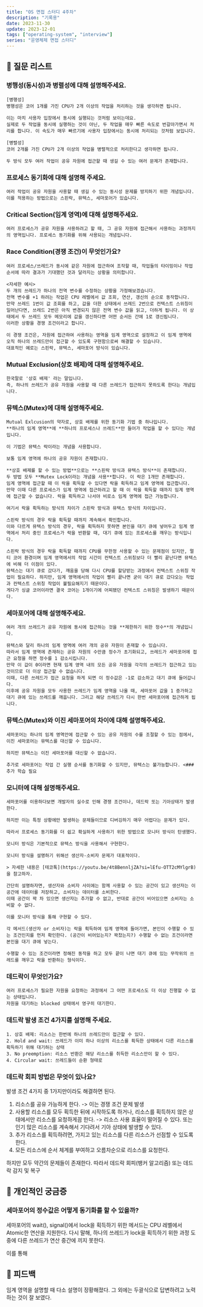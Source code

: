 ```yaml
---
title: "OS 면접 스터디 4주차"
description: "기록용"
date: 2023-11-30
update: 2023-12-01
tags: ["operating-system", "interview"]
series: "운영체제 면접 스터디"
---
```


## 📝 질문 리스트

### 병행성(동시성)과 병렬성에 대해 설명해주세요.

```
[병행성]
병행성은 코어 1개를 가진 CPU가 2개 이상의 작업을 처리하는 것을 생각하면 됩니다.

이는 마치 사용자 입장에서 동시에 실행되는 것처럼 보이는데요.
실제로 두 작업을 동시에 실행하는 것이 아닌, 두 작업을 매우 빠른 속도로 번갈아가면서 처리를 합니다. 이 속도가 매우 빠르기에 사용자 입장에서는 동시에 처리되는 것처럼 보입니다.

[병렬성]
코어 2개를 가진 CPU가 2개 이상의 작업을 병렬적으로 처리한다고 생각하면 됩니다.

두 방식 모두 여러 작업이 공유 자원에 접근할 때 생길 수 있는 여러 문제가 존재합니다.
```

### 프로세스 동기화에 대해 설명해 주세요.

```
여러 작업이 공유 자원을 사용할 때 생길 수 있는 동시성 문제를 방지하기 위한 개념입니다.
이를 적용하는 방법으로는 스핀락, 뮤텍스, 세마포어가 있습니다.
```

### Critical Section(임계 영역)에 대해 설명해주세요.

```
여러 프로세스가 공유 자원을 사용하려고 할 때, 그 공유 자원에 접근해서 사용하는 과정까지의 영역입니다. 프로세스 동기화를 위해 사용되는 개념입니다.
```

### Race Condition(경쟁 조건)이 무엇인가요?

```
여러 프로세스/쓰레드가 동시에 같은 자원에 접근하여 조작할 때, 작업들의 타이밍이나 작업 순서에 따라 결과가 기대했던 것과 달라지는 상황을 의미합니다.

<자세한 예시>
두 개의 쓰레드가 하나의 전역 변수를 수정하는 상황을 가정해보겠습니다.
전역 변수를 +1 하려는 작업은 CPU 레벨에서 값 조회, 연산, 갱신의 순으로 동작합니다.
만약 쓰레드 1번이 값 조회를 하고, 값을 더한 상태에서 쓰레드 2번으로 컨텍스트 스위칭이 일어난다면, 쓰레드 2번은 아직 변경되지 않은 전역 변수 값을 읽고, 더하게 됩니다. 이 상태에서 두 쓰레드 모두 메모리에 값을 갱신하다면 어떤 순서든 간에 1로 갱신됩니다.
이러한 상황을 경쟁 조건이라고 합니다.

이 경쟁 조건은, 자원에 접근하여 사용하는 영역을 임계 영역으로 설정하고 이 임계 영역에 오직 하나의 쓰레드만이 접근할 수 있도록 구현함으로써 해결할 수 있습니다.
대표적인 예로는 스핀락, 뮤텍스, 세마포어 방식이 있습니다.
```

### Mutual Exclusion(상호 배제)에 대해 설명해주세요.

```
한국말로 '상호 배제' 라는 말입니다.
즉, 하나의 쓰레드가 공유 자원을 사용할 때 다른 쓰레드가 접근하지 못하도록 한다는 개념입니다.
```

### 뮤텍스(Mutex)에 대해 설명해주세요.

```
Mutual Exlcusion의 약자로, 상호 배제를 위한 동기화 기법 중 하나입니다.
**하나의 임계 영역**에 **하나의 프로세스나 쓰레드**만 들어가 작업을 할 수 있다는 개념입니다.

이 기법은 뮤텍스 락이라는 개념을 사용합니다.

보통 임계 영역에 하나의 공유 자원이 존재합니다.

**상호 배제를 할 수 있는 방법**으로는 **스핀락 방식과 뮤텍스 방식**이 존재합니다.
두 방법 모두 **Mutex Lock이라는 개념을 사용**합니다. 이 락은 1개만 존재합니다.
임계 영역에 접근할 때 이 락을 획득할 수 있다면 락을 획득하고 임계 영역에 접근합니다.
만약 이때 다른 프로세스가 임계 영역에 접근하려고 할 때 이 락을 획득할 때까지 임계 영역에 접근할 수 없습니다. 락을 획득하고 나서야 비로소 임계 영역에 접근 가능합니다.

여기서 락을 획득하는 방식의 차이가 스핀락 방식과 뮤텍스 방식의 차이입니다.

스핀락 방식의 경우 락을 획득할 때까지 계속해서 확인합니다.
이와 다르게 뮤텍스 방식의 경우, 락을 획득하지 못하면 본인을 대기 큐에 넣어두고 임계 영역에서 처리 중인 프로세스가 락을 반환할 때, 대기 큐에 있는 프로세스를 깨우는 방식입니다.

스핀락 방식의 경우 락을 획득할 때까지 CPU를 무한정 사용할 수 있는 문제점이 있지만, 멀티 코어 환경이며 임계 영역에서의 작업 시간이 컨텍스트 스위칭보다 더 빨리 끝난다면 뮤텍스에 비해 더 이점이 있다.
뮤텍스는 대기 큐로 갔다가, 깨움을 당해 다시 CPU를 할당받는 과정에서 컨텍스트 스위칭 작업이 필요하다. 하지만, 임계 영역에서의 작업이 빨리 끝나면 굳이 대기 큐로 갔다오는 작업과 컨텍스트 스위칭 작업이 불필요해지기 때문이다.
게다가 싱글 코어이라면 결국 코어는 1개이기에 어찌됐던 컨텍스트 스위칭은 발생하기 때문이다.
```

### 세마포어에 대해 설명해주세요.

```
여러 개의 쓰레드가 공유 자원에 동시에 접근하는 것을 **제한하기 위한 정수**의 개념입니다.

뮤텍스와 달리 하나의 임계 영역에 여러 개의 공유 자원이 존재할 수 있습니다.
따라서 임계 영역에 존재하는 공유 자원의 수만큼 정수가 초기화되고, 쓰레드가 세마포어에 접근 요청을 하면 정수를 1 감소시킵니다.
만약 이 값이 0이라면 현재 임계 영역 내의 모든 공유 자원을 각각의 쓰레드가 접근하고 있는 것이므로 더 이상 접근할 수 없습니다.
이때, 다른 쓰레드가 접근 요청을 하게 되면 이 정수값은 -1로 감소하고 대기 큐에 들어갑니다.
이후에 공유 자원을 모두 사용한 쓰레드가 임계 영역을 나올 때, 세마포어 값을 1 증가하고 대기 큐에 있는 쓰레드를 깨웁니다. 그리고 해당 쓰레드가 다시 한번 세마포어에 접근하게 됩니다.
```

### 뮤텍스(Mutex)와 이진 세마포어의 차이에 대해 설명해주세요.

```
세마포어는 하나의 임계 영역안에 접근할 수 있는 공유 자원의 수를 조절할 수 있는 점에서, 이진 세마포어는 뮤텍스를 대신할 수 있습니다.

하지만 뮤텍스는 이진 세마포어를 대신할 수 없습니다.

추가로 세마포어는 작업 간 실행 순서를 동기화할 수 있지만, 뮤텍스는 불가능합니다. <### 추가 학습 필요
```

### 모니터에 대해 설명해주세요.

```
세마포어를 이용하다보면 개발자의 실수로 인해 경쟁 조건이나, 데드락 또는 기아상태가 발생한다.

하지만 이는 특정 상황에만 발생하는 문제들이므로 디버깅하기 매우 어렵다는 문제가 있다.

따라서 프로세스 동기화를 더 쉽고 확실하게 사용하기 위한 방법으로 모니터 방식이 탄생했다.

모니터 방식은 기본적으로 뮤텍스 방식을 사용해서 구현한다.

모니터 방식을 설명하기 위해선 생산자-소비자 문제가 대표적이다.

> 자세한 내용은 [테코톡](https://youtu.be/4t8BennljZA?si=lEfu-OTT2cMYlgrB)을 참고하자.

간단히 설명하자면, 생산자와 소비자 사이에는 함께 사용할 수 있는 공간이 있고 생산자는 이 공간에 데이터를 저장하고, 소비자는 데이터를 소비한다.
이때 공간이 꽉 차 있으면 생산자는 추가할 수 없고, 반대로 공간이 비어있으면 소비자는 소비할 수 없다.

이를 모니터 방식을 통해 구현할 수 있다.

각 메서드(생산자 or 소비자)는 락을 획득하여 임계 영역에 들어가면, 본인이 수행할 수 있는 조건인지를 먼저 확인한다. (공간이 비어있는지? 꽉찼는지?) 수행할 수 없는 조건이라면 본인을 대기 큐에 넣는다.

수행할 수 있는 조건이라면 정해진 동작을 하고 모두 끝이 나면 대기 큐에 있는 무작위의 쓰레드를 깨우고 락을 반환하는 형식이다.
```

### 데드락이 무엇인가요?

```
여러 프로세스가 필요한 자원을 요청하는 과정에서 그 어떤 프로세스도 더 이상 진행할 수 없는 상태입니다.
자원을 대기하는 blocked 상태에서 영구히 대기한다.
```

### 데드락 발생 조건 4가지를 설명해 주세요.

```
1. 상호 배제: 리소스는 한번에 하나의 쓰레드만이 접근할 수 있다.
2. Hold and wait: 쓰레드가 이미 하나 이상의 리소스를 획득한 상태에서 다른 리소스를 획득하기 위해 대기하는 상태
3. No preemption: 리소스 반환은 해당 리소스를 취득한 리소스만이 할 수 있다.
4. Circular wait: 쓰레드들이 순환 형태로 
```

### 데드락 회피 방법은 무엇이 있나요?

발생 조건 4가지 중 1가지만이라도 해결하면 된다.
1) 리소스를 공유 가능하게 한다. -> 이는 경쟁 조건 문제 발생
2) 사용할 리소스를 모두 획득한 뒤에 시작하도록 하거나, 리소스를 획득하지 않은 상태에서만 리소스를 요청하게끔 한다. -> 리소스 사용 효율이 떨어질 수 있다. 또는 인기 많은 리소스를 계속해서 기다려서 기아 상태에 발생할 수 있다.
3) 추가 리소스를 획득하려면, 가지고 있는 리소스를 다른 리소스가 선점할 수 있도록한다.
4) 모든 리소스에 순서 체계를 부여하고 오름차순으로 리소스를 요청한다.

하지만 모두 약간의 문제들이 존재한다.
따라서 데드락 회피(뱅커 알고리즘) 또는 데드락 감지 및 복구

## 🤔 개인적인 궁금증

### 세마포어의 정수값은 어떻게 동기화를 할 수 있을까?

세마포어의 wait(), signal()에서 lock을 획득하기 위한 메서드는 CPU 레벨에서 Atomic한 연산을 지원한다.
다시 말해, 하나의 쓰레드가 lock을 획득하기 위한 과정 도중에 다른 쓰레드가 연산 중간에 끼지 못한다.

이를 통해 

## 🎯 피드백

임계 영역을 설명할 때 다소 설명이 장황해졌다.
그 외에는 두괄식으로 답변하려고 노력하는 것이 잘 보였다.